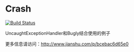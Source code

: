 # Crash
[![Build Status](https://travis-ci.org/GuJin/Crash.svg?branch=master)](https://travis-ci.org/GuJin/Crash)

UncaughtExceptionHandler和Bugly结合使用的例子

更多信息请访问：http://www.jianshu.com/p/bcebac6d65e0
